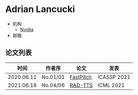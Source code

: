 # Adrian Lancucki

- 机构
  - [Nvidia](../Institutions/USA-Nvidia.md)
- 邮箱

## 论文列表

| 时间 | 作者序 | 论文 | 发表 |
|:-:|:-:|---|---|
| 2020.06.11 | No.01/01 | [FastPitch](../Models/TTS2_Acoustic/2020.06.11_FastPitch.md) | ICASSP 2021 |
| 2021.06.16 | No.04/06 | [RAD-TTS](../Models/TTS2_Acoustic/2021.06.16_RAD-TTS.md) | ICML 2021 |